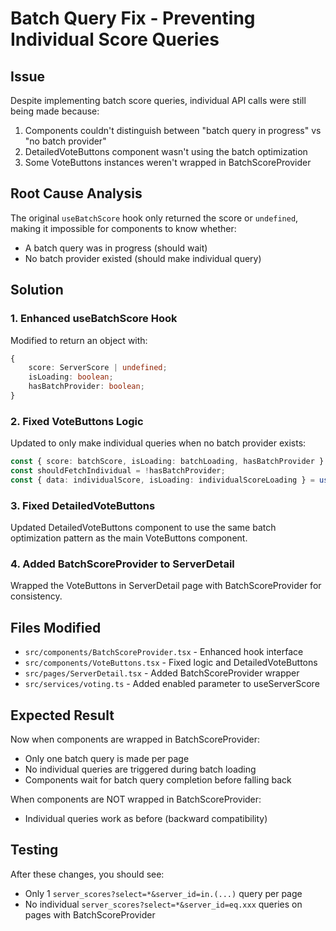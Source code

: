 # Batch Query Fix - Preventing Individual Score Queries

## Issue
Despite implementing batch score queries, individual API calls were still being made because:
1. Components couldn't distinguish between "batch query in progress" vs "no batch provider"
2. DetailedVoteButtons component wasn't using the batch optimization
3. Some VoteButtons instances weren't wrapped in BatchScoreProvider

## Root Cause Analysis
The original `useBatchScore` hook only returned the score or `undefined`, making it impossible for components to know whether:
- A batch query was in progress (should wait)
- No batch provider existed (should make individual query)

## Solution

### 1. Enhanced useBatchScore Hook
Modified to return an object with:
```typescript
{
    score: ServerScore | undefined;
    isLoading: boolean;
    hasBatchProvider: boolean;
}
```

### 2. Fixed VoteButtons Logic
Updated to only make individual queries when no batch provider exists:
```typescript
const { score: batchScore, isLoading: batchLoading, hasBatchProvider } = useBatchScore(serverId);
const shouldFetchIndividual = !hasBatchProvider;
const { data: individualScore, isLoading: individualScoreLoading } = useServerScore(serverId, shouldFetchIndividual);
```

### 3. Fixed DetailedVoteButtons
Updated DetailedVoteButtons component to use the same batch optimization pattern as the main VoteButtons component.

### 4. Added BatchScoreProvider to ServerDetail
Wrapped the VoteButtons in ServerDetail page with BatchScoreProvider for consistency.

## Files Modified
- `src/components/BatchScoreProvider.tsx` - Enhanced hook interface
- `src/components/VoteButtons.tsx` - Fixed logic and DetailedVoteButtons
- `src/pages/ServerDetail.tsx` - Added BatchScoreProvider wrapper
- `src/services/voting.ts` - Added enabled parameter to useServerScore

## Expected Result
Now when components are wrapped in BatchScoreProvider:
- Only one batch query is made per page
- No individual queries are triggered during batch loading
- Components wait for batch query completion before falling back

When components are NOT wrapped in BatchScoreProvider:
- Individual queries work as before (backward compatibility)

## Testing
After these changes, you should see:
- Only 1 `server_scores?select=*&server_id=in.(...)` query per page
- No individual `server_scores?select=*&server_id=eq.xxx` queries on pages with BatchScoreProvider
